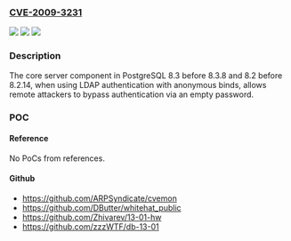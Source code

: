### [CVE-2009-3231](https://cve.mitre.org/cgi-bin/cvename.cgi?name=CVE-2009-3231)
![](https://img.shields.io/static/v1?label=Product&message=n%2Fa&color=blue)
![](https://img.shields.io/static/v1?label=Version&message=n%2Fa&color=blue)
![](https://img.shields.io/static/v1?label=Vulnerability&message=n%2Fa&color=brighgreen)

### Description

The core server component in PostgreSQL 8.3 before 8.3.8 and 8.2 before 8.2.14, when using LDAP authentication with anonymous binds, allows remote attackers to bypass authentication via an empty password.

### POC

#### Reference
No PoCs from references.

#### Github
- https://github.com/ARPSyndicate/cvemon
- https://github.com/DButter/whitehat_public
- https://github.com/Zhivarev/13-01-hw
- https://github.com/zzzWTF/db-13-01

